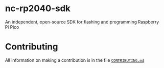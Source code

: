 # nc-rp2040-sdk
An independent, open-source SDK for flashing and programming Raspberry Pi Pico

# Contributing
All information on making a contribution is in the file [`CONTRIBUTING.md`](docs/CONTRIBUTING.md)